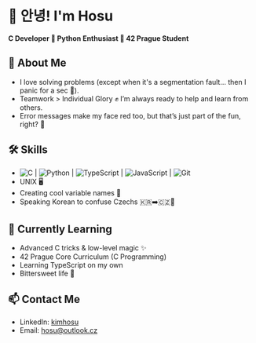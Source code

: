 # 👋 안녕! I'm Hosu
**C Developer 🔹 Python Enthusiast 🔹 42 Prague Student**

## 🚀 About Me
- I love solving problems (except when it's a segmentation fault... then I panic for a sec 🫠).
- Teamwork > Individual Glory ✊ I’m always ready to help and learn from others.
- Error messages make my face red too, but that’s just part of the fun, right? 🔴
## 🛠️ Skills
- <img src="https://img.shields.io/badge/-C-00599C?logo=c&logoColor=white" alt="C"/> | <img src="https://img.shields.io/badge/-Python-3776AB?logo=python&logoColor=white" alt="Python"/> | <img src="https://img.shields.io/badge/-TypeScript-3178C6?logo=typescript&logoColor=white" alt="TypeScript"/> | <img src="https://img.shields.io/badge/-JavaScript-F7DF1E?logo=javascript&logoColor=black" alt="JavaScript"/> | <img src="https://img.shields.io/badge/-Git-F05032?logo=git&logoColor=white" alt="Git"/>
- UNIX 🖥️
- Creating cool variable names 🧐
- Speaking Korean to confuse Czechs 🇰🇷➡️🇨🇿🤔
## 🌱 Currently Learning
- Advanced C tricks & low-level magic ✨
- 42 Prague Core Curriculum (C Programming)
- Learning TypeScript on my own
- Bittersweet life 🥲
## 📫 Contact Me
- LinkedIn: [kimhosu](https://www.linkedin.com/in/kimhosu/)
- Email: hosu@outlook.cz
